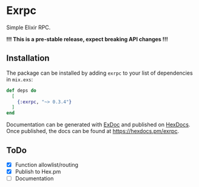 # Exrpc

Simple Elixir RPC.

**!!! This is a pre-stable release, expect breaking API changes !!!**

## Installation

The package can be installed by adding `exrpc` to your list of dependencies in `mix.exs`:

```elixir
def deps do
  [
    {:exrpc, "~> 0.3.4"}
  ]
end
```

Documentation can be generated with [ExDoc](https://github.com/elixir-lang/ex_doc)
and published on [HexDocs](https://hexdocs.pm). Once published, the docs can
be found at <https://hexdocs.pm/exrpc>.

## ToDo

- [x] Function allowlist/routing
- [x] Publish to Hex.pm
- [ ] Documentation
